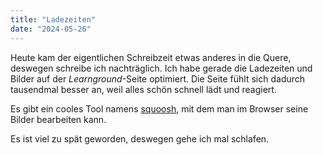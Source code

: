 ```yaml
---
title: "Ladezeiten"
date: "2024-05-26"
---
```


Heute kam der eigentlichen Schreibzeit etwas anderes in die Quere, deswegen schreibe ich nachträglich. Ich habe gerade die Ladezeiten und Bilder auf der _Learnground_-Seite optimiert. Die Seite fühlt sich dadurch tausendmal besser an, weil alles schön schnell lädt und reagiert.

Es gibt ein cooles Tool namens [squoosh](https://squoosh.app/editor), mit dem man im Browser seine Bilder bearbeiten kann.

Es ist viel zu spät geworden, deswegen gehe ich mal schlafen.
